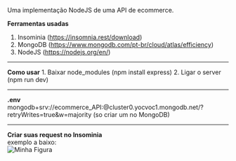 Uma implementação NodeJS de uma API de ecommerce.

<strong>Ferramentas usadas</strong>
1. Insominia (https://insomnia.rest/download)
2. MongoDB (https://www.mongodb.com/pt-br/cloud/atlas/efficiency)
3. NodeJS (https://nodejs.org/en/)
<hr>
<strong>Como usar</strong>
1. Baixar node_modules (npm install express)
2. Ligar o server (npm run dev)
<hr>
<strong>.env</strong>
<br>
mongodb+srv://ecommerce_API:<password>@cluster0.yocvoc1.mongodb.net/?retryWrites=true&w=majority (so criar um no MongoDB)
<hr>
<strong>Criar suas request no Insominia</strong>
<br>
exemplo a baixo:
<br>
  <img src="https://user-images.githubusercontent.com/66924117/204291642-218f5157-ea13-4263-acc3-2c2be43fcf29.png" alt="Minha Figura">


